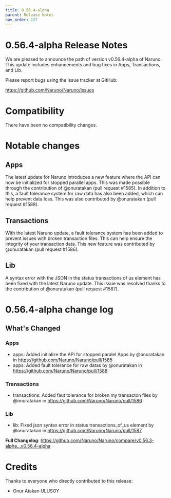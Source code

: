 ```yaml
---
title: 0.56.4-alpha
parent: Release Notes
nav_order: 127
---
```


# 0.56.4-alpha Release Notes

We are pleased to announce the path of version v0.56.4-alpha of Naruno. This update includes enhancements and bug fixes in Apps, Transactions, and Lib.

Please report bugs using the issue tracker at GitHub:

<https://github.com/Naruno/Naruno/issues>

# Compatibility

There have been no compatibility changes.

# Notable changes

## Apps
The latest update for Naruno introduces a new feature where the API can now be initialized for stopped parallel apps. This was made possible through the contribution of @onuratakan (pull request #1585). In addition to this, a fault tolerance system for raw data has also been added, which can help prevent data loss. This was also contributed by @onuratakan (pull request #1588).

## Transactions
With the latest Naruno update, a fault tolerance system has been added to prevent issues with broken transaction files. This can help ensure the integrity of your transaction data. This new feature was contributed by @onuratakan (pull request #1586).

## Lib
A syntax error with the JSON in the status transactions of us element has been fixed with the latest Naruno update. This issue was resolved thanks to the contribution of @onuratakan (pull request #1587).

# 0.56.4-alpha change log

<!-- Release notes generated using configuration in .github/release.yml at master -->

## What's Changed
### Apps
* apps: Added initialize the API for stopped paralel Apps by @onuratakan in https://github.com/Naruno/Naruno/pull/1585
* apps: Added fault tolerance for raw datas by @onuratakan in https://github.com/Naruno/Naruno/pull/1588
### Transactions
* transactions: Added faut tolerance for broken my transacton files by @onuratakan in https://github.com/Naruno/Naruno/pull/1586
### Lib
* lib: Fixed json syntax error in status transactions_of_us element by @onuratakan in https://github.com/Naruno/Naruno/pull/1587


**Full Changelog**: https://github.com/Naruno/Naruno/compare/v0.56.3-alpha...v0.56.4-alpha

# Credits

Thanks to everyone who directly contributed to this release:

- Onur Atakan ULUSOY
